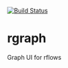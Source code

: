 [![Build Status](https://travis-ci.org/andremccarv/rgraph.svg?branch=master)](https://travis-ci.org/andremccarv/rgraph)
# rgraph
Graph UI for rflows

